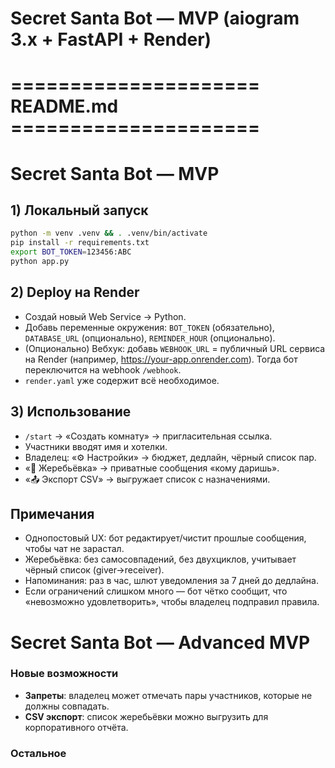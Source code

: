 
# Secret Santa Bot — MVP (aiogram 3.x + FastAPI + Render)

# ===================== README.md =====================
# Secret Santa Bot — MVP


## 1) Локальный запуск
```bash
python -m venv .venv && . .venv/bin/activate
pip install -r requirements.txt
export BOT_TOKEN=123456:ABC
python app.py
```


## 2) Deploy на Render
- Создай новый Web Service → Python.
- Добавь переменные окружения: `BOT_TOKEN` (обязательно), `DATABASE_URL` (опционально), `REMINDER_HOUR` (опционально).
- (Опционально) Вебхук: добавь `WEBHOOK_URL` = публичный URL сервиса на Render (например, https://your-app.onrender.com). Тогда бот переключится на webhook `/webhook`.
- `render.yaml` уже содержит всё необходимое.


## 3) Использование
- `/start` → «Создать комнату» → пригласительная ссылка.
- Участники вводят имя и хотелки.
- Владелец: «⚙️ Настройки» → бюджет, дедлайн, чёрный список пар.
- «🎲 Жеребьёвка» → приватные сообщения «кому даришь».
- «📤 Экспорт CSV» → выгружает список с назначениями.


## Примечания
- Однопостовый UX: бот редактирует/чистит прошлые сообщения, чтобы чат не зарастал.
- Жеребьёвка: без самосовпадений, без двухциклов, учитывает чёрный список (giver→receiver).
- Напоминания: раз в час, шлют уведомления за 7 дней до дедлайна.
- Если ограничений слишком много — бот чётко сообщит, что «невозможно удовлетворить», чтобы владелец подправил правила.
# Secret Santa Bot — Advanced MVP


### Новые возможности
- **Запреты**: владелец может отмечать пары участников, которые не должны совпадать.
- **CSV экспорт**: список жеребьёвки можно выгрузить для корпоративного отчёта.


### Остальное
